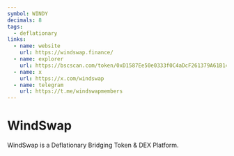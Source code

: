 ```yaml
---
symbol: WINDY
decimals: 8
tags:
  - deflationary
links:
  - name: website
    url: https://windswap.finance/
  - name: explorer
    url: https://bscscan.com/token/0xD1587Ee50e0333f0C4aDcF261379A61B1486c5d2
  - name: x
    url: https://x.com/windswap
  - name: telegram
    url: https://t.me/windswapmembers
---
```


# WindSwap

WindSwap is a Deflationary Bridging Token & DEX Platform.
